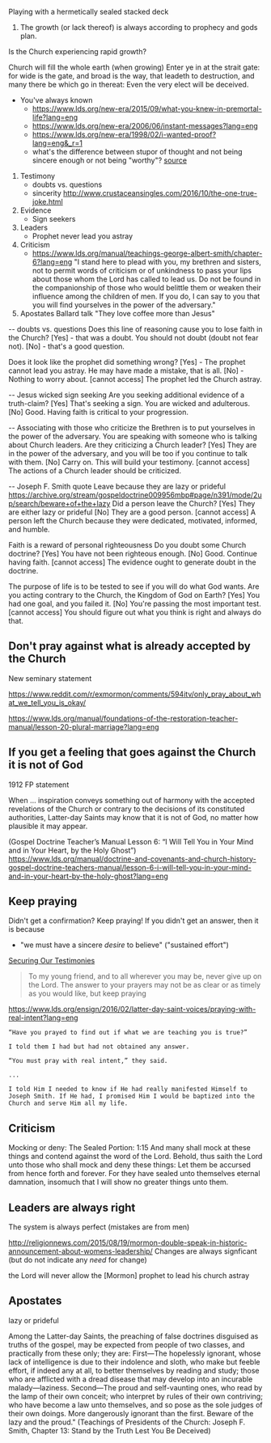 Playing with a hermetically sealed stacked deck


1. The growth (or lack thereof) is always according to prophecy and gods plan.

Is the Church experiencing rapid growth?

Church will fill the whole earth (when growing)
Enter ye in at the strait gate: for wide is the gate, and broad is  the way, that leadeth to destruction, and many there be which go in thereat:
Even the very elect will be deceived.


* You've always known
    * https://www.lds.org/new-era/2015/09/what-you-knew-in-premortal-life?lang=eng
    * https://www.lds.org/new-era/2006/06/instant-messages?lang=eng
    * https://www.lds.org/new-era/1998/02/i-wanted-proof?lang=eng&_r=1
    * what's the difference between stupor of thought and not being sincere enough or not being "worthy"? [source](https://www.reddit.com/r/exmormon/comments/4j1aek/i_always_knew_it_was_true_how_many_of_your/)

1. Testimony
    * doubts vs. questions
    * sincerity
        http://www.crustaceansingles.com/2016/10/the-one-true-joke.html
1. Evidence
    * Sign seekers
1. Leaders
    * Prophet never lead you astray
1. Criticism
    * https://www.lds.org/manual/teachings-george-albert-smith/chapter-6?lang=eng
        "I stand here to plead with you, my brethren and sisters, not to
        permit words of criticism or of unkindness to pass your lips about
        those whom the Lord has called to lead us. Do not be found in the
        companionship of those who would belittle them or weaken their
        influence among the children of men. If you do, I can say to you that
        you will find yourselves in the power of the adversary."
1. Apostates
    Ballard talk
    "They love coffee more than Jesus"

-- doubts vs. questions
Does this line of reasoning cause you to lose faith in the Church?
[Yes] - that was a doubt.  You should not doubt (doubt not fear not).
[No] - that's a good question.

Does it look like the prophet did something wrong?
[Yes] - The prophet cannot lead you astray.  He may have made a mistake, that is all.
[No] - Nothing to worry about.
[cannot access] The prophet led the Church astray.

-- Jesus wicked sign seeking
Are you seeking additional evidence of a truth-claim?
[Yes] That's seeking a sign.  You are wicked and adulterous.
[No] Good.  Having faith is critical to your progression.

-- Associating with those who criticize the Brethren is to put yourselves in the power of the adversary.
You are speaking with someone who is talking about Church leaders.
    Are they criticizing a Church leader?
    [Yes] They are in the power of the adversary, and you will be too if you continue to talk with them.
    [No] Carry on.  This will build your testimony.
    [cannot access] The actions of a Church leader should be criticized.

-- Joseph F. Smith quote
Leave because they are lazy or prideful
https://archive.org/stream/gospeldoctrine009956mbp#page/n391/mode/2up/search/beware+of+the+lazy
    Did a person leave the Church?
    [Yes] They are either lazy or prideful
    [No] They are a good person.
    [cannot access] A person left the Church because they were dedicated, motivated, informed, and humble.

Faith is a reward of personal righteousness
    Do you doubt some Church doctrine?
    [Yes] You have not been righteous enough.
    [No] Good.  Continue having faith.
    [cannot access] The evidence ought to generate doubt in the doctrine.

The purpose of life is to be tested to see if you will do what God wants.
    Are you acting contrary to the Church, the Kingdom of God on Earth?
    [Yes] You had one goal, and you failed it.
    [No] You're passing the most important test.
    [cannot access] You should figure out what you think is right and always do that.

## Don't pray against what is already accepted by the Church

New seminary statement

https://www.reddit.com/r/exmormon/comments/594itv/only_pray_about_what_we_tell_you_is_okay/

https://www.lds.org/manual/foundations-of-the-restoration-teacher-manual/lesson-20-plural-marriage?lang=eng

## If you get a feeling that goes against the Church it is not of God

1912 FP statement

When … inspiration conveys something out of harmony with the accepted revelations of the Church or contrary to the decisions of its constituted authorities, Latter-day Saints may know that it is not of God, no matter how plausible it may appear.

(Gospel Doctrine Teacher’s Manual Lesson 6: “I Will Tell You in Your Mind and in Your Heart, by the Holy Ghost”)
https://www.lds.org/manual/doctrine-and-covenants-and-church-history-gospel-doctrine-teachers-manual/lesson-6-i-will-tell-you-in-your-mind-and-in-your-heart-by-the-holy-ghost?lang=eng

## Keep praying

Didn't get a confirmation?  Keep praying!  If you didn't get an answer, then
it is because

* "we must have a sincere *desire* to believe" ("sustained effort")

[Securing Our Testimonies](https://www.lds.org/general-conference/2004/10/securing-our-testimonies?lang=eng&_r=1)

> To my young friend, and to all wherever you may be, never give up on the Lord. The answer to your prayers may not be as clear or as timely as you would like, but keep praying


https://www.lds.org/ensign/2016/02/latter-day-saint-voices/praying-with-real-intent?lang=eng

    “Have you prayed to find out if what we are teaching you is true?”

    I told them I had but had not obtained any answer.

    “You must pray with real intent,” they said.

    ...

    I told Him I needed to know if He had really manifested Himself to Joseph Smith. If He had, I promised Him I would be baptized into the Church and serve Him all my life.

## Criticism

Mocking or deny: The Sealed Portion: 1:15  And many shall mock at these things and contend against the word of the Lord. Behold, thus saith the Lord unto those who shall mock and deny these things: Let them be accursed from hence forth and forever. For they have sealed unto themselves eternal damnation, insomuch that I will show no greater things unto them.

## Leaders are always right

The system is always perfect (mistakes are from men)

http://religionnews.com/2015/08/19/mormon-double-speak-in-historic-announcement-about-womens-leadership/
Changes are always signficant (but do not indicate any *need* for change)


the Lord will never allow the [Mormon] prophet to lead his church astray

## Apostates

lazy or prideful

Among the Latter-day Saints, the preaching of false doctrines disguised as truths of the gospel, may be expected from people of two classes, and practically from these only; they are:
First—The hopelessly ignorant, whose lack of intelligence is due to their indolence and sloth, who make but feeble effort, if indeed any at all, to better themselves by reading and study; those who are afflicted with a dread disease that may develop into an incurable malady—laziness.
Second—The proud and self-vaunting ones, who read by the lamp of their own conceit; who interpret by rules of their own contriving; who have become a law unto themselves, and so pose as the sole judges of their own doings. More dangerously ignorant than the first.
Beware of the lazy and the proud."
(Teachings of Presidents of the Church: Joseph F. Smith, Chapter 13: Stand by the Truth Lest You Be Deceived)
